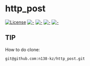 # http_post
[![License](https://img.shields.io/github/license/n138-kz/http_post?style=plastic)](LICENSE)
[![-](https://img.shields.io/github/checks-status/n138-kz/http_post/main?style=plastic)](-)
[![-](https://img.shields.io/github/languages/code-size/n138-kz/http_post?style=plastic)](-)
[![-](https://img.shields.io/github/last-commit/n138-kz/http_post?style=plastic)](-)
[![-](https://img.shields.io/github/languages/top/n138-kz/http_post?style=plastic)](-)

## TIP
How to do clone:
```
git@github.com:n138-kz/http_post.git
```
